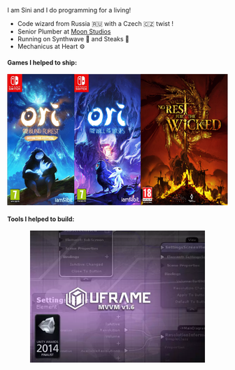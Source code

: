 I am Sini and I do programming for a living!

* Code wizard from Russia 🇷🇺 with a Czech 🇨🇿 twist ! 
* Senior Plumber at [Moon Studios](https://www.orithegame.com/)
* Running on Synthwave 🎵 and Steaks 🥩
* Mechanicus at Heart ⚙️

#### Games I helped to ship:

<div style="display: flex; justify-content: center;">
   <a href="https://www.youtube.com/watch?v=PFnardzPg-I">
   <img src="./img/ori_and_the_blind_forest_DE_switch.jpg" height="300em" alt="Ori and the Blind Forest DE" />
   </a>

   <a href="https://www.youtube.com/watch?v=-QFOJ_L6yFM">
   <img src="./img/ori_and_the_will_of_the_wisps_switch.jpg" height="300em" alt="Ori and the Will of the Wisps" />
   </a>

   <a href="https://www.youtube.com/watch?v=l3Ozk5iBuH4">
   <img src="./img/no_rest_for_the_wicked.jpg" height="300em" alt="No Rest for the Wicked" />
   </a>
</div>

#### Tools I helped to build:

<div style="display: flex; justify-content: center;">
   <a href="https://assetstore.unity.com/packages/tools/visual-scripting/uframe-game-framework-14381#reviews">
   <img src="./img/uframe.webp" width="400" alt="uFrame" /></a>
</div>

